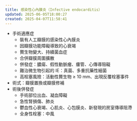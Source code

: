 ```yaml
---
title: 感染性心內膜炎（Infective endocarditis）
updated: 2025-06-05T18:00:27
created: 2025-04-07T11:58:41
---
```


- 手術適應症
  - 裝有人工瓣膜的感染性心內膜炎
  - 因瓣膜功能障礙導致的心衰竭
  - 贅生物變大、持續菌血症
  - 合併瓣膜周圍擴散
  - 併發症：膿瘍、假性動脈瘤、瘻管、心傳導阻礙
  - 難治微生物引起的 IE：真菌、多重抗藥性細菌
  - 高栓塞風險：活動性贅生物 ≥ 10 mm、出現反覆栓塞事件
- 術式：瓣膜置換或瓣膜修補
- 術後併發症
  - 手術部位出血、凝血障礙
  - 急性腎損傷、肺炎
  - 鬱血性心衰竭、心肌炎、心包膜炎、新發現的房室傳導阻滯
  - 全身性栓塞：中風
